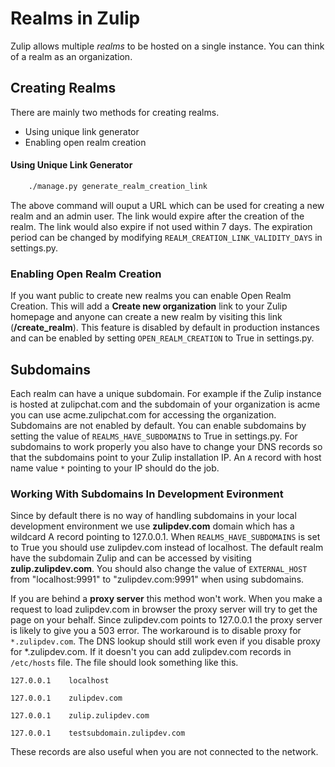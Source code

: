 # Realms in Zulip

Zulip allows multiple *realms* to be hosted on a single instance. You can
think of a realm as an organization.

## Creating Realms

There are mainly two methods for creating realms.

* Using unique link generator
* Enabling open realm creation

#### Using Unique Link Generator

```bash
    ./manage.py generate_realm_creation_link
```
The above command will ouput a URL which can be used for creating a new realm
and an admin user. The link would expire after the creation of the realm.
The link would also expire if not used within 7 days. The expiration period
can be changed by modifying `REALM_CREATION_LINK_VALIDITY_DAYS` in settings.py.

### Enabling Open Realm Creation

If you want public to create new realms you can enable Open Realm Creation.
This will add a **Create new organization** link to your Zulip homepage
and anyone can create a new realm by visiting this link (**/create_realm**).
This feature is disabled by default in production instances and can be
enabled by setting `OPEN_REALM_CREATION` to True in settings.py.

## Subdomains

Each realm can have a unique subdomain. For example if the Zulip
instance is hosted at zulipchat.com and the subdomain of your organization
is acme you can use acme.zulipchat.com for accessing the organization.
Subdomains are not enabled by default. You can enable subdomains by setting
the value of `REALMS_HAVE_SUBDOMAINS` to True in settings.py. For subdomains
to work properly you also have to change your DNS records so that the subdomains
point to your Zulip installation IP. An `A` record with host name value `*`
pointing to your IP should do the job.

### Working With Subdomains In Development Evironment

Since by default there is no way of handling subdomains in your local development
environment we use **zulipdev.com** domain which has a wildcard A record pointing to
127.0.0.1. When `REALMS_HAVE_SUBDOMAINS` is set to True you should use zulipdev.com
instead of localhost. The default realm have the subdomain Zulip and can be accessed
by visiting **zulip.zulipdev.com**. You should also change the value of `EXTERNAL_HOST`
from "localhost:9991" to "zulipdev.com:9991" when using subdomains.

If you are behind a **proxy server** this method won't work. When you make a request to
load zulipdev.com in browser the proxy server will try to get the page on your behalf.
Since zulipdev.com points to 127.0.0.1 the proxy server is likely to give you a 503 error.
The workaround is to disable proxy for `*.zulipdev.com`. The DNS lookup should still work
even if you disable proxy for *.zulipdev.com. If it doesn't you can add zulipdev.com
records in `/etc/hosts` file. The file should look something like this.

 ```
127.0.0.1    localhost

127.0.0.1    zulipdev.com

127.0.0.1    zulip.zulipdev.com

127.0.0.1    testsubdomain.zulipdev.com
```

These records are also useful when you are not connected to the network.
